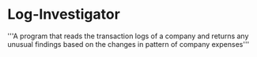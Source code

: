 # Log-Investigator
'''A program that reads the transaction logs of a company and returns any unusual findings based on the changes in pattern of company expenses'''
